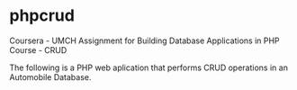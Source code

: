 # phpcrud
Coursera - UMCH Assignment for  Building Database Applications in PHP Course - CRUD

The following is a PHP web aplication that performs CRUD operations in an Automobile Database.
